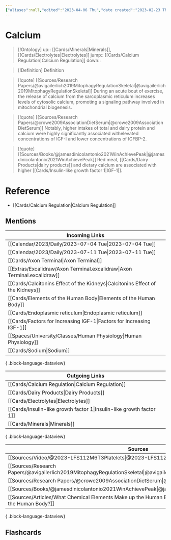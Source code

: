```yaml
---
{"aliases":null,"edited":"2023-04-06 Thu","date created":"2023-02-23 Thu","tags":["Uni/LFS112","flashcards/LFS112"],"dg-publish":true,"permalink":"/cards/calcium/","dgPassFrontmatter":true}
---
```


# Calcium

> [!Ontology]
> up:: [[Cards/Minerals\|Minerals]], [[Cards/Electrolytes\|Electrolytes]]
> jump:: [[Cards/Calcium Regulation\|Calcium Regulation]]
> down:: 

> [!Definition] Definition
> 

> [!quote] [[Sources/Research Papers/@avigailerlich2019MitophagyRegulationSkeletal\|@avigailerlich2019MitophagyRegulationSkeletal]]
> During an acute bout of exercise, the release of calcium from the sarcoplasmic reticulum increases levels of cytosolic calcium, promoting a signaling pathway involved in mitochondrial biogenesis.

> [!quote] [[Sources/Research Papers/@crowe2009AssociationDietSerum\|@crowe2009AssociationDietSerum]]
> Notably, higher intakes of total and dairy protein and calcium were highly significantly associated withelevated concentrations of IGF-I and lower concentrations of IGFBP-2.

> [!quote] [[Sources/Books/@jamesdinicolantonio2021WinAchievePeak\|@jamesdinicolantonio2021WinAchievePeak]]
> Red meat, [[Cards/Dairy Products\|dairy products]] and dietary calcium are associated with higher [[Cards/Insulin-like growth factor 1\|IGF-1]].

# Reference
- [[Cards/Calcium Regulation\|Calcium Regulation]]

## Mentions
| Incoming Links                                                                    |
| --------------------------------------------------------------------------------- |
| [[Calendar/2023/Daily/2023-07-04 Tue\|2023-07-04 Tue]]                         |
| [[Calendar/2023/Daily/2023-07-11 Tue\|2023-07-11 Tue]]                         |
| [[Cards/Axon Terminal\|Axon Terminal]]                                         |
| [[Extras/Excalidraw/Axon Terminal.excalidraw\|Axon Terminal.excalidraw]]       |
| [[Cards/Calcitonins Effect of the Kidneys\|Calcitonins Effect of the Kidneys]] |
| [[Cards/Elements of the Human Body\|Elements of the Human Body]]               |
| [[Cards/Endoplasmic reticulum\|Endoplasmic reticulum]]                         |
| [[Cards/Factors for Increasing IGF-1\|Factors for Increasing IGF-1]]           |
| [[Spaces/University/Classes/Human Physiology\|Human Physiology]]               |
| [[Cards/Sodium\|Sodium]]                                                       |

{ .block-language-dataview}

| Outgoing Links                                                          |
| ----------------------------------------------------------------------- |
| [[Cards/Calcium Regulation\|Calcium Regulation]]                     |
| [[Cards/Dairy Products\|Dairy Products]]                             |
| [[Cards/Electrolytes\|Electrolytes]]                                 |
| [[Cards/Insulin-like growth factor 1\|Insulin-like growth factor 1]] |
| [[Cards/Minerals\|Minerals]]                                         |

{ .block-language-dataview}

| Sources                                                                                                                     |
| --------------------------------------------------------------------------------------------------------------------------- |
| [[Sources/Video/@2023-LFS112M6T3Platelets\|@2023-LFS112M6T3Platelets]]                                                   |
| [[Sources/Research Papers/@avigailerlich2019MitophagyRegulationSkeletal\|@avigailerlich2019MitophagyRegulationSkeletal]] |
| [[Sources/Research Papers/@crowe2009AssociationDietSerum\|@crowe2009AssociationDietSerum]]                               |
| [[Sources/Books/@jamesdinicolantonio2021WinAchievePeak\|@jamesdinicolantonio2021WinAchievePeak]]                         |
| [[Sources/Articles/What Chemical Elements Make up the Human Body?\|What Chemical Elements Make up the Human Body?]]      |

{ .block-language-dataview}

## Flashcards
